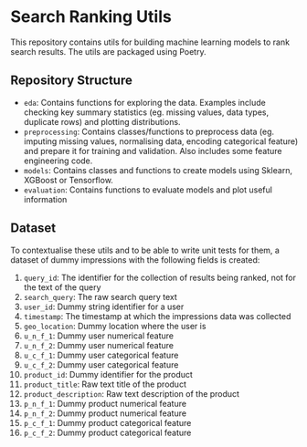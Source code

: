 # Search Ranking Utils

This repository contains utils for building machine learning models to rank search results. The utils are packaged using Poetry.

## Repository Structure
- `eda`: Contains functions for exploring the data. Examples include checking key summary statistics (eg. missing values, data types, duplicate rows) and plotting distributions.
- `preprocessing`: Contains classes/functions to preprocess data (eg. imputing missing values, normalising data, encoding categorical feature) and prepare it for training and validation. Also includes some feature engineering code.
-  `models`: Contains classes and functions to create models using Sklearn, XGBoost or Tensorflow.
- `evaluation`: Contains functions to evaluate models and plot useful information

## Dataset

To contextualise these utils and to be able to write unit tests for them, a dataset of dummy impressions with the following fields is created:

1. `query_id`: The identifier for the collection of results being ranked, not for the text of the query
2. `search_query`: The raw search query text
3. `user_id`: Dummy string identifier for a user
4. `timestamp`: The timestamp at which the impressions data was collected
5. `geo_location`: Dummy location where the user is
6. `u_n_f_1`: Dummy user numerical feature
7. `u_n_f_2`: Dummy user numerical feature
8. `u_c_f_1`: Dummy user categorical feature
9. `u_c_f_2`: Dummy user categorical feature
10. `product_id`: Dummy identifier for the product
11. `product_title`: Raw text title of the product
12. `product_description`: Raw text description of the product
13. `p_n_f_1`: Dummy product numerical feature
14. `p_n_f_2`: Dummy product numerical feature
15. `p_c_f_1`: Dummy product categorical feature
16. `p_c_f_2`: Dummy product categorical feature
